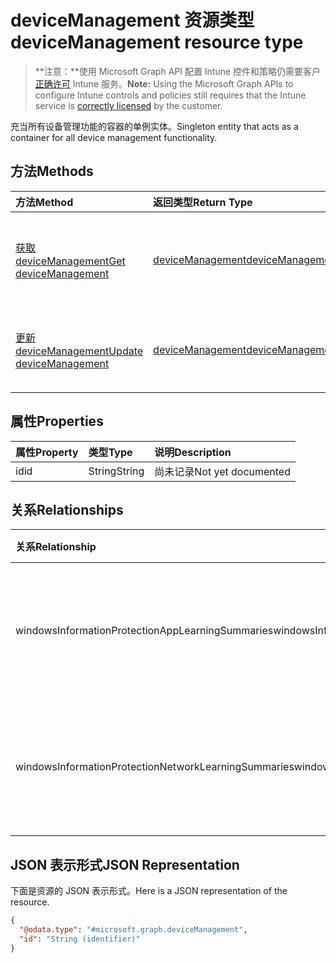 # <a name="devicemanagement-resource-type"></a><span data-ttu-id="22fc6-101">deviceManagement 资源类型</span><span class="sxs-lookup"><span data-stu-id="22fc6-101">deviceManagement resource type</span></span>

> <span data-ttu-id="22fc6-102">**注意：**使用 Microsoft Graph API 配置 Intune 控件和策略仍需要客户[正确许可](https://go.microsoft.com/fwlink/?linkid=839381) Intune 服务。</span><span class="sxs-lookup"><span data-stu-id="22fc6-102">**Note:** Using the Microsoft Graph APIs to configure Intune controls and policies still requires that the Intune service is [correctly licensed](https://go.microsoft.com/fwlink/?linkid=839381) by the customer.</span></span>

<span data-ttu-id="22fc6-103">充当所有设备管理功能的容器的单例实体。</span><span class="sxs-lookup"><span data-stu-id="22fc6-103">Singleton entity that acts as a container for all device management functionality.</span></span>
## <a name="methods"></a><span data-ttu-id="22fc6-104">方法</span><span class="sxs-lookup"><span data-stu-id="22fc6-104">Methods</span></span>
|<span data-ttu-id="22fc6-105">方法</span><span class="sxs-lookup"><span data-stu-id="22fc6-105">Method</span></span>|<span data-ttu-id="22fc6-106">返回类型</span><span class="sxs-lookup"><span data-stu-id="22fc6-106">Return Type</span></span>|<span data-ttu-id="22fc6-107">说明</span><span class="sxs-lookup"><span data-stu-id="22fc6-107">Description</span></span>|
|:---|:---|:---|
|[<span data-ttu-id="22fc6-108">获取 deviceManagement</span><span class="sxs-lookup"><span data-stu-id="22fc6-108">Get deviceManagement</span></span>](../api/intune_wip_devicemanagement_get.md)|[<span data-ttu-id="22fc6-109">deviceManagement</span><span class="sxs-lookup"><span data-stu-id="22fc6-109">deviceManagement</span></span>](../resources/intune_wip_devicemanagement.md)|<span data-ttu-id="22fc6-110">读取 [deviceManagement](../resources/intune_wip_devicemanagement.md) 对象的属性和关系。</span><span class="sxs-lookup"><span data-stu-id="22fc6-110">Read properties and relationships of [plannerTaskDetails](../resources/intune_wip_devicemanagement.md) object.</span></span>|
|[<span data-ttu-id="22fc6-111">更新 deviceManagement</span><span class="sxs-lookup"><span data-stu-id="22fc6-111">Update deviceManagement</span></span>](../api/intune_wip_devicemanagement_update.md)|[<span data-ttu-id="22fc6-112">deviceManagement</span><span class="sxs-lookup"><span data-stu-id="22fc6-112">deviceManagement</span></span>](../resources/intune_wip_devicemanagement.md)|<span data-ttu-id="22fc6-113">更新 [deviceManagement](../resources/intune_wip_devicemanagement.md) 对象的属性。</span><span class="sxs-lookup"><span data-stu-id="22fc6-113">Update the properties of a [calendar](../resources/intune_wip_devicemanagement.md) object.</span></span>|

## <a name="properties"></a><span data-ttu-id="22fc6-114">属性</span><span class="sxs-lookup"><span data-stu-id="22fc6-114">Properties</span></span>
|<span data-ttu-id="22fc6-115">属性</span><span class="sxs-lookup"><span data-stu-id="22fc6-115">Property</span></span>|<span data-ttu-id="22fc6-116">类型</span><span class="sxs-lookup"><span data-stu-id="22fc6-116">Type</span></span>|<span data-ttu-id="22fc6-117">说明</span><span class="sxs-lookup"><span data-stu-id="22fc6-117">Description</span></span>|
|:---|:---|:---|
|<span data-ttu-id="22fc6-118">id</span><span class="sxs-lookup"><span data-stu-id="22fc6-118">id</span></span>|<span data-ttu-id="22fc6-119">String</span><span class="sxs-lookup"><span data-stu-id="22fc6-119">String</span></span>|<span data-ttu-id="22fc6-120">尚未记录</span><span class="sxs-lookup"><span data-stu-id="22fc6-120">Not yet documented</span></span>|

## <a name="relationships"></a><span data-ttu-id="22fc6-121">关系</span><span class="sxs-lookup"><span data-stu-id="22fc6-121">Relationships</span></span>
|<span data-ttu-id="22fc6-122">关系</span><span class="sxs-lookup"><span data-stu-id="22fc6-122">Relationship</span></span>|<span data-ttu-id="22fc6-123">类型</span><span class="sxs-lookup"><span data-stu-id="22fc6-123">Type</span></span>|<span data-ttu-id="22fc6-124">说明</span><span class="sxs-lookup"><span data-stu-id="22fc6-124">Description</span></span>|
|:---|:---|:---|
|<span data-ttu-id="22fc6-125">windowsInformationProtectionAppLearningSummaries</span><span class="sxs-lookup"><span data-stu-id="22fc6-125">windowsInformationProtectionAppLearningSummaries</span></span>|<span data-ttu-id="22fc6-126">[windowsInformationProtectionAppLearningSummary](../resources/intune_wip_windowsinformationprotectionapplearningsummary.md) 集合</span><span class="sxs-lookup"><span data-stu-id="22fc6-126">[windowsInformationProtectionAppLearningSummary](../resources/intune_wip_windowsinformationprotectionapplearningsummary.md) collection</span></span>|<span data-ttu-id="22fc6-127">Windows 信息保护应用学习摘要。</span><span class="sxs-lookup"><span data-stu-id="22fc6-127">The windows information protection app learning summaries.</span></span>|
|<span data-ttu-id="22fc6-128">windowsInformationProtectionNetworkLearningSummaries</span><span class="sxs-lookup"><span data-stu-id="22fc6-128">windowsInformationProtectionNetworkLearningSummaries</span></span>|<span data-ttu-id="22fc6-129">[windowsInformationProtectionNetworkLearningSummary](../resources/intune_wip_windowsinformationprotectionnetworklearningsummary.md) 集合</span><span class="sxs-lookup"><span data-stu-id="22fc6-129">[windowsInformationProtectionNetworkLearningSummary](../resources/intune_wip_windowsinformationprotectionnetworklearningsummary.md) collection</span></span>|<span data-ttu-id="22fc6-130">Windows 信息保护网络学习摘要。</span><span class="sxs-lookup"><span data-stu-id="22fc6-130">The windows information protection network learning summaries.</span></span>|

## <a name="json-representation"></a><span data-ttu-id="22fc6-131">JSON 表示形式</span><span class="sxs-lookup"><span data-stu-id="22fc6-131">JSON Representation</span></span>
<span data-ttu-id="22fc6-132">下面是资源的 JSON 表示形式。</span><span class="sxs-lookup"><span data-stu-id="22fc6-132">Here is a JSON representation of the resource.</span></span>
<!-- {
  "blockType": "resource",
  "keyProperty": "id",
  "@odata.type": "microsoft.graph.deviceManagement"
}
-->
``` json
{
  "@odata.type": "#microsoft.graph.deviceManagement",
  "id": "String (identifier)"
}
```



